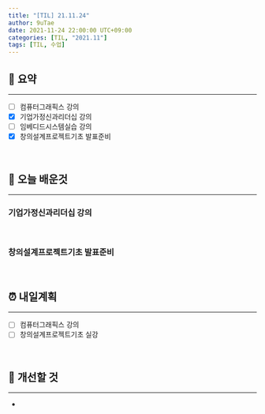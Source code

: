 ```yaml
---
title: "[TIL] 21.11.24"
author: 9uTae
date: 2021-11-24 22:00:00 UTC+09:00
categories: [TIL, "2021.11"]
tags: [TIL, 수업]
---
```


## 🏁 요약

---

- [ ] 컴퓨터그래픽스 강의
- [x] 기업가정신과리더십 강의
- [ ] 임베디드시스템실습 강의
- [x] 창의설계프로젝트기초 발표준비

<br>

## 📑 오늘 배운것

---

### 기업가정신과리더십 강의

<br>

### 창의설계프로젝트기초 발표준비

<br>

## ⏰ 내일계획

---

- [ ] 컴퓨터그래픽스 강의
- [ ] 창의설계프로젝트기초 실강

<br>

## 🧷 개선할 것

---

- 

<br>